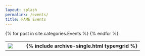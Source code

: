 ```yaml
---
layout: splash
permalink: /events/
title: FAME Events
---
```


<table style="margin-left: auto; margin-right: auto;">
 {% for post in site.categories.Events %}
 <tr>
  <th>
   <div class="event__avatar">
    <img src="{{ post.header.teaser }}" style="float: left; margin-right: 20pt;">
   </div>
  </th>
  <th>{% include archive-single.html type=grid %}</th>
 </tr>
 {% endfor %}
</table>
